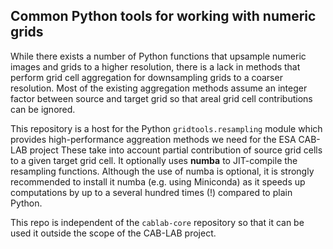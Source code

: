 ## Common Python tools for working with numeric grids


While there exists a number of Python functions that upsample numeric images and grids
to a higher resolution, there is a lack in methods that perform grid cell
aggregation for downsampling grids to a coarser resolution. Most of the existing
aggregation methods assume an integer factor between source and target grid so that
areal grid cell contributions can be ignored.


This repository is a host for the Python ``gridtools.resampling`` module which
provides high-performance aggreation methods we need for the ESA CAB-LAB project
These take into account partial contribution of source grid cells to a given target
grid cell. It optionally uses **numba** to JIT-compile the resampling functions.
Although the use of numba is optional, it is strongly recommended to install it
numba (e.g. using Miniconda) as it speeds up computations by up to a several hundred
times (!) compared to plain Python.


This repo is independent of the ``cablab-core`` repository so that it can be used
it outside the scope of the CAB-LAB project.

